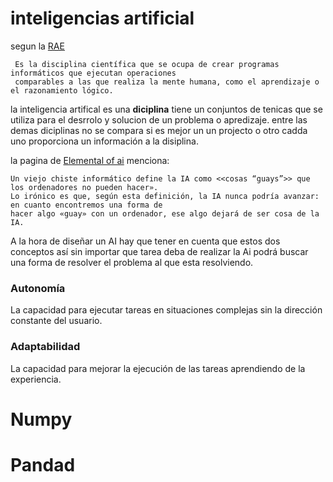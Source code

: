 # inteligencias artificial
segun la [RAE](https://dle.rae.es/inteligencia)

     Es la disciplina científica que se ocupa de crear programas informáticos que ejecutan operaciones 
     comparables a las que realiza la mente humana, como el aprendizaje o el razonamiento lógico.

la inteligencia artifical es una **diciplina**  tiene un conjuntos de tenicas que se utiliza para 
el desrrolo y solucion de un problema o apredizaje. entre las demas diciplinas no se compara si es
mejor un un projecto o otro cadda uno proporciona un información a la disiplina. 

la pagina de [Elemental of ai](https://www.elementsofai.com/es?_ga=2.14198391.132550550.1645545035-1800266302.1645545035) menciona: 

    Un viejo chiste informático define la IA como <<cosas “guays”>> que los ordenadores no pueden hacer».
    Lo irónico es que, según esta definición, la IA nunca podría avanzar: en cuanto encontremos una forma de
    hacer algo «guay» con un ordenador, ese algo dejará de ser cosa de la IA. 

A la hora de diseñar un AI hay que tener en cuenta que estos dos conceptos así sin importar que
tarea deba de realizar la Ai  podrá buscar una forma de resolver el problema al que esta resolviendo.

### Autonomía
La capacidad para ejecutar tareas en situaciones complejas sin la dirección constante del usuario.

### Adaptabilidad
La capacidad para mejorar la ejecución de las tareas aprendiendo de la experiencia.


# Numpy
# Pandad
